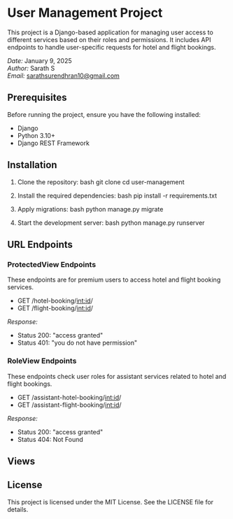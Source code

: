 # User Management Project

This project is a Django-based application for managing user access to different services based on their roles and permissions. It includes API endpoints to handle user-specific requests for hotel and flight bookings.

*Date:* January 9, 2025  
*Author:* Sarath S  
*Email:* sarathsurendhran10@gmail.com

## Prerequisites

Before running the project, ensure you have the following installed:

- Django 
- Python 3.10+
- Django REST Framework

## Installation

1. Clone the repository:
   bash
   git clone <repository-url>
   cd user-management
   

2. Install the required dependencies:
   bash
   pip install -r requirements.txt
   

3. Apply migrations:
   bash
   python manage.py migrate
   

4. Start the development server:
   bash
   python manage.py runserver
   

## URL Endpoints

### ProtectedView Endpoints
These endpoints are for premium users to access hotel and flight booking services.

- GET /hotel-booking/<int:id>/
- GET /flight-booking/<int:id>/

*Response:*
- Status 200: "access granted"
- Status 401: "you do not have permission"

### RoleView Endpoints
These endpoints check user roles for assistant services related to hotel and flight bookings.

- GET /assistant-hotel-booking/<int:id>/
- GET /assistant-flight-booking/<int:id>/

*Response:*
- Status 200: "access granted"
- Status 404: Not Found

## Views


## License

This project is licensed under the MIT License. See the LICENSE file for details.